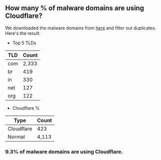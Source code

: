 ## How many % of malware domains are using Cloudflare?


We downloaded the malware domains from [here](https://urlhaus.abuse.ch) and filter out duplicates.
Here's the result.


[//]: # (start replacement)


- Top 5 TLDs

| TLD | Count |
| --- | --- |
| com | 2,333 |
| br | 419 |
| in | 330 |
| net | 127 |
| org | 122 |


- Cloudflare %

| Type | Count |
| --- | --- |
| Cloudflare | 423 |
| Normal | 4,113 |


### 9.3% of malware domains are using Cloudflare.